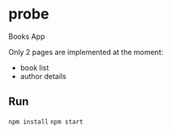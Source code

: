 # probe
Books App

Only 2 pages are implemented at the moment:
  -  book list
  -  author details
  
  
## Run
```npm install```
```npm start```
